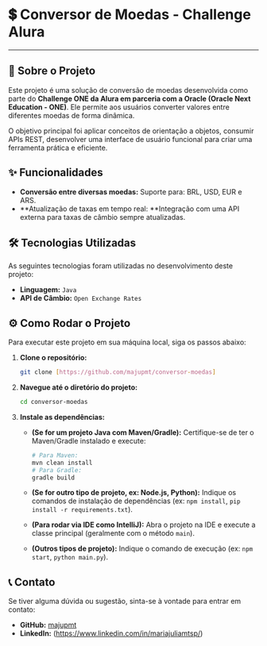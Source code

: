 # 💲 Conversor de Moedas - Challenge Alura

---

## 🚀 Sobre o Projeto

Este projeto é uma solução de conversão de moedas desenvolvida como parte do **Challenge ONE da Alura em parceria com a Oracle (Oracle Next Education - ONE)**. Ele permite aos usuários converter valores entre diferentes moedas de forma dinâmica.

O objetivo principal foi aplicar conceitos de orientação a objetos, consumir APIs REST, desenvolver uma interface de usuário funcional para criar uma ferramenta prática e eficiente.

## ✨ Funcionalidades

* **Conversão entre diversas moedas:** Suporte para: BRL, USD, EUR e ARS.
* **Atualização de taxas em tempo real: **Integração com uma API externa para taxas de câmbio sempre atualizadas.

## 🛠️ Tecnologias Utilizadas

As seguintes tecnologias foram utilizadas no desenvolvimento deste projeto:

* **Linguagem:** `Java`
* **API de Câmbio:** `Open Exchange Rates`


## ⚙️ Como Rodar o Projeto

Para executar este projeto em sua máquina local, siga os passos abaixo:

1.  **Clone o repositório:**
    ```bash
    git clone [https://github.com/majupmt/conversor-moedas]
    ```
2.  **Navegue até o diretório do projeto:**
    ```bash
    cd conversor-moedas
    ```
3.  **Instale as dependências:**
    * **(Se for um projeto Java com Maven/Gradle):** Certifique-se de ter o Maven/Gradle instalado e execute:
        ```bash
        # Para Maven:
        mvn clean install
        # Para Gradle:
        gradle build
        ```
    * **(Se for outro tipo de projeto, ex: Node.js, Python):** Indique os comandos de instalação de dependências (ex: `npm install`, `pip install -r requirements.txt`).

    * **(Para rodar via IDE como IntelliJ):** Abra o projeto na IDE e execute a classe principal (geralmente com o método `main`).
    * **(Outros tipos de projeto):** Indique o comando de execução (ex: `npm start`, `python main.py`).


## 📞 Contato

Se tiver alguma dúvida ou sugestão, sinta-se à vontade para entrar em contato:

* **GitHub:** [majupmt](https://github.com/majupmt)
* **LinkedIn:** (https://www.linkedin.com/in/mariajuliamtsp/)

